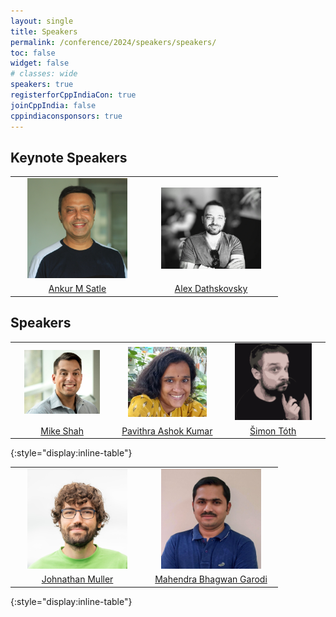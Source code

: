```yaml
---
layout: single
title: Speakers
permalink: /conference/2024/speakers/speakers/
toc: false
widget: false
# classes: wide
speakers: true
registerforCppIndiaCon: true
joinCppIndia: false
cppindiaconsponsors: true
---
```

<style type="text/css" rel="stylesheet">
thead { visibility: hidden; }
td img { max-width:80%; width:200px; }
thead { border:none; }
td { border:none; }
</style>

## Keynote Speakers

|  |  |
|:----:|:----:|
| [![Ankur M Satle](/conference/2024/graphics/speakers/ankur.png "Ankur M Satle")](/conference/2024/speakers/ankur/) | [![Alex Dathskovsky](/conference/2024/graphics/speakers/alex.jpg "Alex Dathskovsky")](/conference/2024/speakers/pavithra/) |
| [Ankur M Satle](/conference/2024/speakers/ankur/)  | [Alex Dathskovsky](/conference/2024/speakers/alex/) |

## Speakers

|  |  |   |
|:----:|:----:|:----:|
| [![Mike Shah](/conference/2024/graphics/speakers/mike.jpg "Mike Shah")](/conference/2024/speakers/mike/) | [![Pavithra Ashok Kumar](/conference/2024/graphics/speakers/pavithra.jpeg "Pavithra Ashok Kumar")](/conference/2024/speakers/pavithra/) | [![Šimon Tóth](/conference/2024/graphics/speakers/simon.jpg "Šimon Tóth")](/conference/2024/speakers/simon/) |
| [Mike Shah](/conference/2024/speakers/mike/) | [Pavithra Ashok Kumar](/conference/2024/speakers/pavithra/) | [Šimon Tóth](/conference/2024/speakers/simon/) |
{:style="display:inline-table"}

|  |  |
|:----:|:----:|
| [![Jonathan Muller](/conference/2024/graphics/speakers/jonathan.png "Jonathan Muller")](/conference/2024/speakers/jonathan/) | [![Mahendra Bhagwan Garodi](/conference/2024/graphics/speakers/mahendra.jpg "Mahendra Bhagwan Garodi")](/conference/2024/speakers/mahendra/) | [![John Stratton](/conference/2024/graphics/speakers/John.jpg "John Stratton")](/conference/2024/speakers/john/) |
| [Johnathan Muller](/conference/2024/speakers/jonathan/) | [Mahendra Bhagwan Garodi](/conference/2024/speakers/ankumahendrar/) | [John Stratton](/conference/2024/speakers/john/) |
{:style="display:inline-table"}

<pre>




















































</pre>